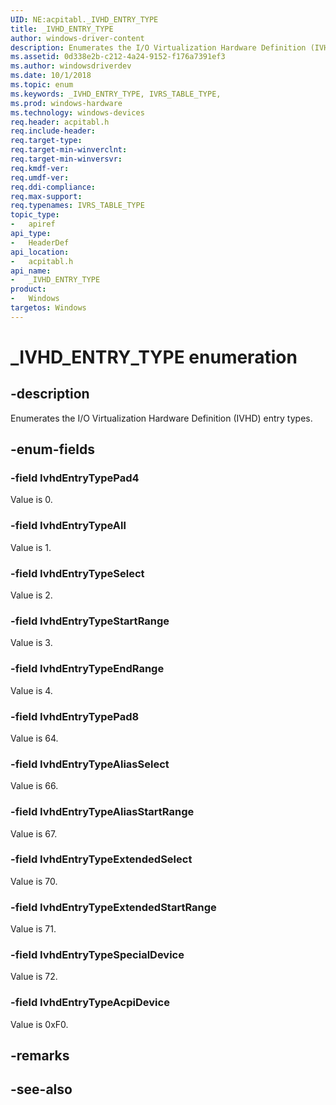 ```yaml
---
UID: NE:acpitabl._IVHD_ENTRY_TYPE
title: _IVHD_ENTRY_TYPE
author: windows-driver-content
description: Enumerates the I/O Virtualization Hardware Definition (IVHD) entry types.
ms.assetid: 0d338e2b-c212-4a24-9152-f176a7391ef3
ms.author: windowsdriverdev
ms.date: 10/1/2018
ms.topic: enum
ms.keywords: _IVHD_ENTRY_TYPE, IVRS_TABLE_TYPE, 
ms.prod: windows-hardware
ms.technology: windows-devices
req.header: acpitabl.h
req.include-header:
req.target-type:
req.target-min-winverclnt:
req.target-min-winversvr:
req.kmdf-ver:
req.umdf-ver:
req.ddi-compliance:
req.max-support:
req.typenames: IVRS_TABLE_TYPE
topic_type: 
-	apiref
api_type: 
-	HeaderDef
api_location: 
-	acpitabl.h
api_name: 
-	_IVHD_ENTRY_TYPE
product:
-	Windows
targetos: Windows
---
```


# _IVHD_ENTRY_TYPE enumeration

## -description

Enumerates the I/O Virtualization Hardware Definition (IVHD) entry types.

## -enum-fields

### -field IvhdEntryTypePad4 

Value is 0.

### -field IvhdEntryTypeAll 

Value is 1.

### -field IvhdEntryTypeSelect 

Value is 2.

### -field IvhdEntryTypeStartRange 

Value is 3.

### -field IvhdEntryTypeEndRange 

Value is 4.

### -field IvhdEntryTypePad8 

Value is 64.

### -field IvhdEntryTypeAliasSelect 

Value is 66.

### -field IvhdEntryTypeAliasStartRange 

Value is 67.

### -field IvhdEntryTypeExtendedSelect 

Value is 70.

### -field IvhdEntryTypeExtendedStartRange 

Value is 71.

### -field IvhdEntryTypeSpecialDevice 

Value is 72.

### -field IvhdEntryTypeAcpiDevice 

Value is 0xF0.

## -remarks

## -see-also